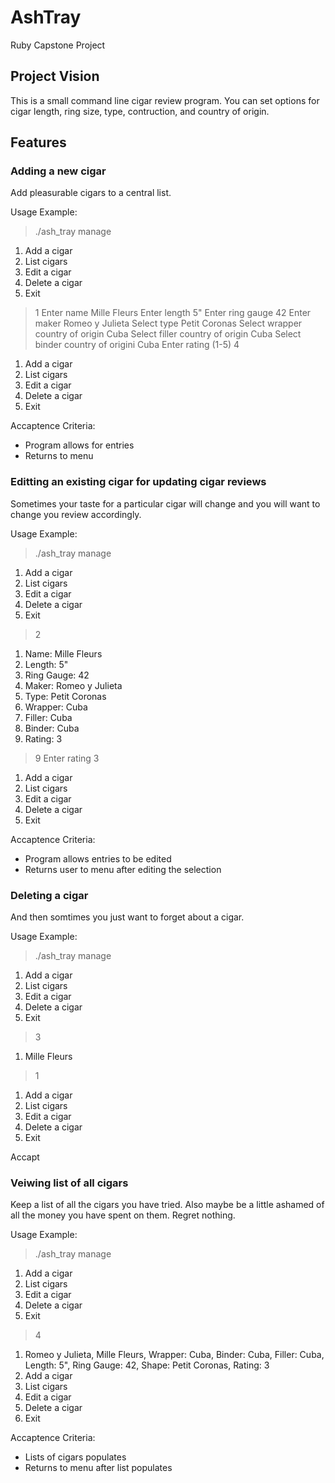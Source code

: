 # AshTray

Ruby Capstone Project

## Project Vision

This is a small command line cigar review program. You can set options for
cigar length, ring size, type, contruction, and country of origin.

## Features

### Adding a new cigar

Add pleasurable cigars to a central list.

Usage Example:

  > ./ash_tray manage
  1. Add a cigar
  2. List cigars
  3. Edit a cigar
  4. Delete a cigar
  5. Exit
  > 1
  > Enter name
  > Mille Fleurs
  > Enter length
  > 5"
  > Enter ring gauge
  > 42
  > Enter maker
  > Romeo y Julieta
  > Select type
  > Petit Coronas
  > Select wrapper country of origin
  > Cuba
  > Select filler country of origin
  > Cuba
  > Select binder country of origini
  > Cuba
  > Enter rating (1-5)
  > 4
  1. Add a cigar
  2. List cigars
  3. Edit a cigar
  4. Delete a cigar
  5. Exit

Accaptence Criteria:

  * Program allows for entries
  * Returns to menu

### Editting an existing cigar for updating cigar reviews

Sometimes your taste for a particular cigar will change and you will
want to change you review accordingly.

Usage Example:

  > ./ash_tray manage
  1. Add a cigar
  2. List cigars
  3. Edit a cigar
  4. Delete a cigar
  5. Exit
  > 2
  1. Name: Mille Fleurs
  2. Length: 5"
  3. Ring Gauge: 42
  4. Maker: Romeo y Julieta
  5. Type: Petit Coronas
  6. Wrapper: Cuba
  7. Filler: Cuba
  8. Binder: Cuba
  9. Rating: 3
  > 9
  Enter rating
  > 3
  1. Add a cigar
  2. List cigars
  3. Edit a cigar
  4. Delete a cigar
  5. Exit

 Accaptence Criteria:

  * Program allows entries to be edited
  * Returns user to menu after editing the selection

### Deleting a cigar

And then somtimes you just want to forget about a cigar.

Usage Example:

  > ./ash_tray manage
  1. Add a cigar
  2. List cigars
  3. Edit a cigar
  4. Delete a cigar
  5. Exit
  > 3
  1. Mille Fleurs
  > 1
  1. Add a cigar
  2. List cigars
  3. Edit a cigar
  4. Delete a cigar
  5. Exit

Accapt

### Veiwing list of all cigars

Keep a list of all the cigars you have tried. Also maybe be a little
ashamed of all the money you have spent on them. Regret nothing.

Usage Example:

  > ./ash_tray manage
  1. Add a cigar
  2. List cigars
  3. Edit a cigar
  4. Delete a cigar
  5. Exit
  > 4
  1. Romeo y Julieta, Mille Fleurs, Wrapper: Cuba, Binder: Cuba,
     Filler: Cuba, Length: 5", Ring Gauge: 42, Shape: Petit Coronas,
     Rating: 3
  1. Add a cigar
  2. List cigars
  3. Edit a cigar
  4. Delete a cigar
  5. Exit


Accaptence Criteria:

  * Lists of cigars populates
  * Returns to menu after list populates
